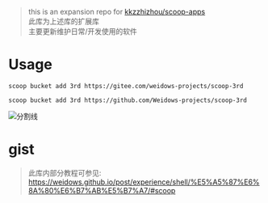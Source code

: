 <!--
 * @?: *********************************************************************
 * @Author: Weidows
 * @Date: 2021-10-08 18:09:46
 * @LastEditors: Weidows
 * @LastEditTime: 2022-02-08 00:34:30
 * @FilePath: \scoop-3rd\README.md
 * @Description:
 * @!: *********************************************************************
-->

> this is an expansion repo for [kkzzhizhou/scoop-apps](https://github.com/kkzzhizhou/scoop-apps) \
> 此库为上述库的扩展库 \
> 主要更新维护日常/开发使用的软件

# Usage

```
scoop bucket add 3rd https://gitee.com/weidows-projects/scoop-3rd
```

```
scoop bucket add 3rd https://github.com/Weidows-projects/scoop-3rd
```

![分割线](https://cdn.jsdelivr.net/gh/Weidows/Images/img/divider.png)

# gist

> 此库内部分教程可参见: https://weidows.github.io/post/experience/shell/%E5%A5%87%E6%8A%80%E6%B7%AB%E5%B7%A7/#scoop
